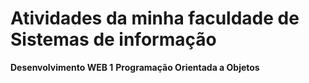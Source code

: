 # Atividades da minha faculdade de Sistemas de informação

**Desenvolvimento WEB 1**
**Programação Orientada a Objetos**
